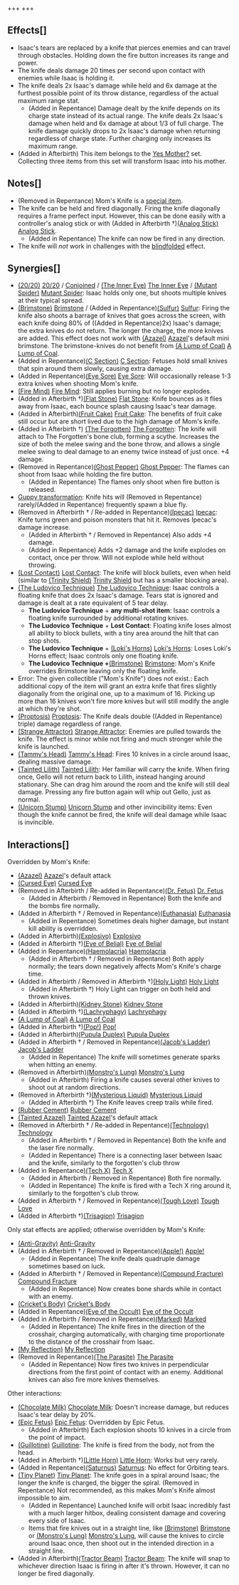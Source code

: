 +++
+++

Effects[]
---------


* Isaac's tears are replaced by a knife that pierces enemies and can travel through obstacles. Holding down the fire button increases its range and power.
* The knife deals damage 20 times per second upon contact with enemies while Isaac is holding it.
* The knife deals 2x Isaac's damage while held and 6x damage at the furthest possible point of its throw distance, regardless of the actual maximum range stat.
	+ (Added in Repentance) Damage dealt by the knife depends on its charge state instead of its actual range. The knife deals 2x Isaac's damage when held and 6x damage at about 1/3 of full charge. The knife damage quickly drops to 2x Isaac's damage when returning regardless of charge state. Further charging only increases its maximum range.
* (Added in Afterbirth) This item belongs to the [Yes Mother?](/wiki/Yes_Mother%3F "Yes Mother?") set. Collecting three items from this set will transform Isaac into his mother.


Notes[]
-------


* (Removed in Repentance) Mom's Knife is a [special item](/wiki/Special_item "Special item").
* The knife can be held and fired diagonally. Firing the knife diagonally requires a frame perfect input. However, this can be done easily with a controller's analog stick or with (Added in Afterbirth †)[(Analog Stick)](/wiki/Analog_Stick "Analog Stick") [Analog Stick](/wiki/Analog_Stick "Analog Stick").
	+ (Added in Repentance) The knife can now be fired in any direction.
* The knife will *not* work in challenges with the [blindfolded](/wiki/Blindfolded "Blindfolded") effect.


Synergies[]
-----------


* [(20/20)](/wiki/20/20 "20/20") [20/20](/wiki/20/20 "20/20") / [Conjoined](/wiki/Conjoined "Conjoined") / [(The Inner Eye)](/wiki/The_Inner_Eye "The Inner Eye") [The Inner Eye](/wiki/The_Inner_Eye "The Inner Eye") / [(Mutant Spider)](/wiki/Mutant_Spider "Mutant Spider") [Mutant Spider](/wiki/Mutant_Spider "Mutant Spider"): Isaac holds only one, but shoots multiple knives at their typical spread.
* [(Brimstone)](/wiki/Brimstone "Brimstone") [Brimstone](/wiki/Brimstone "Brimstone") / (Added in Repentance)[(Sulfur)](/wiki/Sulfur "Sulfur") [Sulfur](/wiki/Sulfur "Sulfur"): Firing the knife also shoots a barrage of knives that goes across the screen, with each knife doing 80% of ((Added in Repentance)2x) Isaac's damage; the extra knives do not return. The longer the charge, the more knives are added. This effect does not work with  [(Azazel)](/wiki/Azazel "Azazel") [Azazel](/wiki/Azazel "Azazel")'s default mini brimstone. The brimstone-knives do not benefit from [(A Lump of Coal)](/wiki/A_Lump_of_Coal "A Lump of Coal") [A Lump of Coal](/wiki/A_Lump_of_Coal "A Lump of Coal").
* (Added in Repentance)[(C Section)](/wiki/C_Section "C Section") [C Section](/wiki/C_Section "C Section"): Fetuses hold small knives that spin around them slowly, causing extra damage.
* (Added in Repentance)[(Eye Sore)](/wiki/Eye_Sore "Eye Sore") [Eye Sore](/wiki/Eye_Sore "Eye Sore"): Will occasionally release 1-3 extra knives when shooting Mom's knife.
* [(Fire Mind)](/wiki/Fire_Mind "Fire Mind") [Fire Mind](/wiki/Fire_Mind "Fire Mind"): Still applies burning but no longer explodes.
* (Added in Afterbirth †)[(Flat Stone)](/wiki/Flat_Stone "Flat Stone") [Flat Stone](/wiki/Flat_Stone "Flat Stone"): Knife bounces as it flies away from Isaac, each bounce splash causing Isaac's tear damage.
* (Added in Afterbirth)[(Fruit Cake)](/wiki/Fruit_Cake "Fruit Cake") [Fruit Cake](/wiki/Fruit_Cake "Fruit Cake"): The benefits of fruit cake still occur but are short lived due to the high damage of Mom's knife.
* (Added in Afterbirth †)  [(The Forgotten)](/wiki/The_Forgotten "The Forgotten") [The Forgotten](/wiki/The_Forgotten "The Forgotten"): The knife will attach to The Forgotten's bone club, forming a scythe. Increases the size of both the melee swing and the bone throw, and allows a single melee swing to deal damage to an enemy twice instead of just once. +4 damage.
* (Removed in Repentance)[(Ghost Pepper)](/wiki/Ghost_Pepper "Ghost Pepper") [Ghost Pepper](/wiki/Ghost_Pepper "Ghost Pepper"): The flames can shoot from Isaac while holding the fire button.
	+ (Added in Repentance) The flames only shoot when fire button is released.
* [Guppy transformation](/wiki/Guppy "Guppy"): Knife hits will (Removed in Repentance) rarely/(Added in Repentance) frequently spawn a blue fly.
* (Removed in Afterbirth † / Re-added in Repentance)[(Ipecac)](/wiki/Ipecac "Ipecac") [Ipecac](/wiki/Ipecac "Ipecac"): Knife turns green and poison monsters that hit it. Removes Ipecac's damage increase.
	+ (Added in Afterbirth † / Removed in Repentance) Also adds +4 damage.
	+ (Added in Repentance) Adds +2 damage and the knife explodes on contact, once per throw. Will not explode while held without throwing.
* [(Lost Contact)](/wiki/Lost_Contact "Lost Contact") [Lost Contact](/wiki/Lost_Contact "Lost Contact"): The knife will block bullets, even when held (similar to [(Trinity Shield)](/wiki/Trinity_Shield "Trinity Shield") [Trinity Shield](/wiki/Trinity_Shield "Trinity Shield") but has a smaller blocking area).
* [(The Ludovico Technique)](/wiki/The_Ludovico_Technique "The Ludovico Technique") [The Ludovico Technique](/wiki/The_Ludovico_Technique "The Ludovico Technique"): Isaac controls a floating knife that does 2x Isaac's damage. Tears stat is ignored and damage is dealt at a rate equivalent of 5 tear delay.
	+ **The Ludovico Technique** + **any multi-shot item**: Isaac controls a floating knife surrounded by additional rotating knives.
	+ **The Ludovico Technique** + **Lost Contact**: Floating knife loses almost all ability to block bullets, with a tiny area around the hilt that can stop shots.
	+ **The Ludovico Technique** + [(Loki's Horns)](/wiki/Loki%27s_Horns "Loki's Horns") [Loki's Horns](/wiki/Loki%27s_Horns "Loki's Horns"): Loses Loki's Horns effect; Isaac controls only one floating knife.
	+ **The Ludovico Technique +**[(Brimstone)](/wiki/Brimstone "Brimstone") [Brimstone](/wiki/Brimstone "Brimstone"): Mom's Knife overrides Brimstone leaving only the floating knife.
* Error: The given collectible ("Mom's Knife") does not exist.: Each additional copy of the item will grant an extra knife that fires slightly diagonally from the original one, up to a maximum of 16. Picking up more than 16 knives won't fire more knives but will still modify the angle at which they're shot.
* [(Proptosis)](/wiki/Proptosis "Proptosis") [Proptosis](/wiki/Proptosis "Proptosis"): The Knife deals double ((Added in Repentance) triple) damage regardless of range.
* [(Strange Attractor)](/wiki/Strange_Attractor "Strange Attractor") [Strange Attractor](/wiki/Strange_Attractor "Strange Attractor"): Enemies are pulled towards the knife. The effect is minor while not firing and much stronger while the knife is launched.
* [(Tammy's Head)](/wiki/Tammy%27s_Head "Tammy's Head") [Tammy's Head](/wiki/Tammy%27s_Head "Tammy's Head"): Fires 10 knives in a circle around Isaac, dealing massive damage.
* [(Tainted Lilith)](/wiki/Tainted_Lilith "Tainted Lilith") [Tainted Lilith](/wiki/Tainted_Lilith "Tainted Lilith"): Her familiar will carry the knife. When firing once, Gello will not return back to Lilith, instead hanging around stationary. She can drag him around the room and the knife will still deal damage. Pressing any fire button again will whip out Gello, just as normal.
* [(Unicorn Stump)](/wiki/Unicorn_Stump "Unicorn Stump") [Unicorn Stump](/wiki/Unicorn_Stump "Unicorn Stump") and other invincibility items: Even though the knife cannot be fired, the knife will deal damage while Isaac is invincible.


Interactions[]
--------------


Overridden by Mom's Knife:



* [(Azazel)](/wiki/Azazel "Azazel") [Azazel](/wiki/Azazel "Azazel")'s default attack
* [(Cursed Eye)](/wiki/Cursed_Eye "Cursed Eye") [Cursed Eye](/wiki/Cursed_Eye "Cursed Eye")
* (Removed in Afterbirth / Re-added in Repentance)[(Dr. Fetus)](/wiki/Dr._Fetus "Dr. Fetus") [Dr. Fetus](/wiki/Dr._Fetus "Dr. Fetus")
	+ (Added in Afterbirth / Removed in Repentance) Both the knife and the bombs fire normally.
* (Added in Afterbirth † / Removed in Repentance)[(Euthanasia)](/wiki/Euthanasia "Euthanasia") [Euthanasia](/wiki/Euthanasia "Euthanasia")
	+ (Added in Repentance) Sometimes deals higher damage, but instant kill ability is overridden.
* (Added in Afterbirth)[(Explosivo)](/wiki/Explosivo "Explosivo") [Explosivo](/wiki/Explosivo "Explosivo")
* (Added in Afterbirth †)[(Eye of Belial)](/wiki/Eye_of_Belial "Eye of Belial") [Eye of Belial](/wiki/Eye_of_Belial "Eye of Belial")
* (Added in Repentance)[(Haemolacria)](/wiki/Haemolacria "Haemolacria") [Haemolacria](/wiki/Haemolacria "Haemolacria")
	+ (Added in Afterbirth † / Removed in Repentance) Both apply normally; the tears down negatively affects Mom's Knife's charge time.
* (Added in Afterbirth / Removed in Afterbirth †)[(Holy Light)](/wiki/Holy_Light "Holy Light") [Holy Light](/wiki/Holy_Light "Holy Light")
	+ (Added in Afterbirth †) Holy Light can trigger on both held and thrown knives.
* (Added in Afterbirth)[(Kidney Stone)](/wiki/Kidney_Stone "Kidney Stone") [Kidney Stone](/wiki/Kidney_Stone "Kidney Stone")
* (Added in Afterbirth †)[(Lachryphagy)](/wiki/Lachryphagy "Lachryphagy") [Lachryphagy](/wiki/Lachryphagy "Lachryphagy")
* [(A Lump of Coal)](/wiki/A_Lump_of_Coal "A Lump of Coal") [A Lump of Coal](/wiki/A_Lump_of_Coal "A Lump of Coal")
* (Added in Afterbirth †)[(Pop!)](/wiki/Pop! "Pop!") [Pop!](/wiki/Pop! "Pop!")
* (Added in Afterbirth)[(Pupula Duplex)](/wiki/Pupula_Duplex "Pupula Duplex") [Pupula Duplex](/wiki/Pupula_Duplex "Pupula Duplex")
* (Added in Afterbirth † / Removed in Repentance)[(Jacob's Ladder)](/wiki/Jacob%27s_Ladder "Jacob's Ladder") [Jacob's Ladder](/wiki/Jacob%27s_Ladder "Jacob's Ladder")
	+ (Added in Repentance) The knife will sometimes generate sparks when hitting an enemy.
* (Removed in Afterbirth)[(Monstro's Lung)](/wiki/Monstro%27s_Lung "Monstro's Lung") [Monstro's Lung](/wiki/Monstro%27s_Lung "Monstro's Lung")
	+ (Added in Afterbirth) Firing a knife causes several other knives to shoot out at random directions.
* (Removed in Afterbirth †)[(Mysterious Liquid)](/wiki/Mysterious_Liquid "Mysterious Liquid") [Mysterious Liquid](/wiki/Mysterious_Liquid "Mysterious Liquid")
	+ (Added in Afterbirth †) The Knife leaves creep trails while fired.
* [(Rubber Cement)](/wiki/Rubber_Cement "Rubber Cement") [Rubber Cement](/wiki/Rubber_Cement "Rubber Cement")
* [(Tainted Azazel)](/wiki/Tainted_Azazel "Tainted Azazel") [Tainted Azazel](/wiki/Tainted_Azazel "Tainted Azazel")'s default attack
* (Removed in Afterbirth † / Re-added in Repentance)[(Technology)](/wiki/Technology "Technology") [Technology](/wiki/Technology "Technology")
	+ (Added in Afterbirth † / Removed in Repentance) Both the knife and the laser fire normally.
	+ (Added in Repentance) There is a connecting laser between Isaac and the knife, similarly to the forgotten's club throw
* (Added in Repentance)[(Tech X)](/wiki/Tech_X "Tech X") [Tech X](/wiki/Tech_X "Tech X")
	+ (Added in Afterbirth / Removed in Repentance) Both fire normally.
	+ (Added in Repentance) The knife is fired with a Tech X ring around it, similarly to the forgotten's club throw.
* (Added in Afterbirth † / Removed in Repentance)[(Tough Love)](/wiki/Tough_Love "Tough Love") [Tough Love](/wiki/Tough_Love "Tough Love")
* (Added in Afterbirth †)[(Trisagion)](/wiki/Trisagion "Trisagion") [Trisagion](/wiki/Trisagion "Trisagion")


Only stat effects are applied; otherwise overridden by Mom's Knife:



* [(Anti-Gravity)](/wiki/Anti-Gravity "Anti-Gravity") [Anti-Gravity](/wiki/Anti-Gravity "Anti-Gravity")
* (Added in Afterbirth † / Removed in Repentance)[(Apple!)](/wiki/Apple! "Apple!") [Apple!](/wiki/Apple! "Apple!")
	+ (Added in Repentance) The knife deals quadruple damage sometimes based on luck.
* (Added in Afterbirth † / Removed in Repentance)[(Compound Fracture)](/wiki/Compound_Fracture "Compound Fracture") [Compound Fracture](/wiki/Compound_Fracture "Compound Fracture")
	+ (Added in Repentance) Now creates bone shards while in contact with an enemy.
* [(Cricket's Body)](/wiki/Cricket%27s_Body "Cricket's Body") [Cricket's Body](/wiki/Cricket%27s_Body "Cricket's Body")
* (Added in Repentance)[(Eye of the Occult)](/wiki/Eye_of_the_Occult "Eye of the Occult") [Eye of the Occult](/wiki/Eye_of_the_Occult "Eye of the Occult")
* (Added in Afterbirth / Removed in Repentance)[(Marked)](/wiki/Marked "Marked") [Marked](/wiki/Marked "Marked")
	+ (Added in Repentance) The knife fires in the direction of the crosshair, charging automatically, with charging time proportionate to the distance of the crosshair from Isaac.
* [(My Reflection)](/wiki/My_Reflection "My Reflection") [My Reflection](/wiki/My_Reflection "My Reflection")
* (Removed in Repentance)[(The Parasite)](/wiki/The_Parasite "The Parasite") [The Parasite](/wiki/The_Parasite "The Parasite")
	+ (Added in Repentance) Now fires two knives in perpendicular directions from the first point of contact with an enemy. Additional knives can also fire more knives themselves.


Other interactions:



* [(Chocolate Milk)](/wiki/Chocolate_Milk "Chocolate Milk") [Chocolate Milk](/wiki/Chocolate_Milk "Chocolate Milk"): Doesn't increase damage, but reduces Isaac's tear delay by 20%.
* [(Epic Fetus)](/wiki/Epic_Fetus "Epic Fetus") [Epic Fetus](/wiki/Epic_Fetus "Epic Fetus"): Overridden by Epic Fetus.
	+ (Added in Afterbirth) Each explosion shoots 10 knives in a circle from the point of impact.
* [(Guillotine)](/wiki/Guillotine "Guillotine") [Guillotine](/wiki/Guillotine "Guillotine"): The knife is fired from the body, not from the head.
* (Added in Afterbirth †)[(Little Horn)](/wiki/Little_Horn_(Item) "Little Horn") [Little Horn](/wiki/Little_Horn_(Item) "Little Horn (Item)"): Works but very rarely.
* (Added in Repentance)[(Saturnus)](/wiki/Saturnus "Saturnus") [Saturnus](/wiki/Saturnus "Saturnus"): No effect for Orbiting tears.
* [(Tiny Planet)](/wiki/Tiny_Planet "Tiny Planet") [Tiny Planet](/wiki/Tiny_Planet "Tiny Planet"): The knife goes in a spiral around Isaac; the longer the knife is charged, the bigger the spiral. (Removed in Repentance) Not recommended, as this makes Mom's Knife almost impossible to aim.
	+ (Added in Repentance) Launched knife will orbit Isaac incredibly fast with a much larger hitbox, dealing consistent damage and covering every side of Isaac.
	+ Items that fire knives out in a straight line, like [(Brimstone)](/wiki/Brimstone "Brimstone") [Brimstone](/wiki/Brimstone "Brimstone") or [(Monstro's Lung)](/wiki/Monstro%27s_Lung "Monstro's Lung") [Monstro's Lung](/wiki/Monstro%27s_Lung "Monstro's Lung"), will cause the knives to circle around Isaac once, then shoot out in the intended direction in a straight line.
* (Added in Afterbirth)[(Tractor Beam)](/wiki/Tractor_Beam "Tractor Beam") [Tractor Beam](/wiki/Tractor_Beam "Tractor Beam"): The knife will snap to whichever direction Isaac is firing in after it's thrown. However, it can no longer be fired diagonally.



